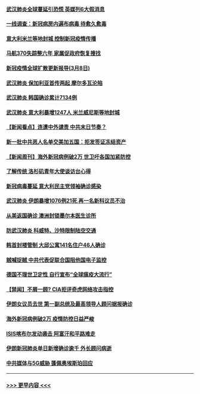 #### [武汉肺炎全球蔓延引恐慌 英媒列6大假消息](../pages/prog202/a102794910.md?t=03090303) 
#### [一线调查：新冠病房内遍布病毒 待愈久愈毒](../pages/prog202/a102794885.md?t=03090303) 
#### [意大利米兰等地封城 控制新冠疫情传播](../pages/prog202/a102794919.md?t=03090303) 
#### [马航370失踪整六年 家属促政府恢复搜找](../pages/prog202/a102794906.md?t=03090303) 
#### [新冠疫情全球扩散更新报导(3月8日)](../pages/prog202/a102794904.md?t=03090303) 
#### [武汉肺炎 保加利亚首传两起 摩尔多瓦沦陷](../pages/prog202/a102794845.md?t=03090303) 
#### [武汉肺炎 韩国确诊累计7134例](../pages/prog202/a102794726.md?t=03090303) 
#### [武汉肺炎 意大利暴增1247人 米兰威尼斯等地封城](../pages/prog202/a102794689.md?t=03090303) 
#### [【新闻看点】连遭中外谴责 中共末日节奏？](../pages/prog202/a102794677.md?t=03090303) 
#### [新一批中共恶人名单交美加五国：拒发签证冻结资产](../pages/prog202/a102794665.md?t=03090303) 
#### [【新闻周刊】海外新冠病例破2万 世卫吁各国加紧防控](../pages/prog202/a102794613.md?t=03090303) 
#### [了解传统 洛杉矶青年大使谈访台心得](../pages/prog202/a102794378.md?t=03090303) 
#### [新冠病毒蔓延 意大利民主党领袖确诊感染](../pages/prog202/a102794368.md?t=03090303) 
#### [武汉肺炎 伊朗暴增1076例21死 再一名新科议员不治](../pages/prog202/a102794260.md?t=03090303) 
#### [从美返国确诊 澳洲封锁墨尔本医生诊所](../pages/prog202/a102794086.md?t=03090303) 
#### [防武汉肺炎 科威特、沙特限制陆空交通](../pages/prog202/a102793875.md?t=03090303) 
#### [韩首封楼管制 大邱公寓141名住户46人确诊](../pages/prog202/a102793841.md?t=03090303) 
#### [贼喊捉贼  中共代表促联合国阻他国电子监控](../pages/prog202/a102793638.md?t=03090303) 
#### [德国不理世卫定性 自行宣布“全球瘟疫大流行”](../pages/prog202/a102793673.md?t=03090303) 
#### [【禁闻】不屑一顾? CIA拒评奇虎网络攻击指控](../pages/prog202/a102793736.md?t=03090303) 
#### [伊朗女议员去世 第一副总统及最高领导人顾问据报确诊](../pages/prog202/a102793591.md?t=03090303) 
#### [海外新冠病例破2万 疫情防控日益严峻](../pages/prog202/a102793661.md?t=03090303) 
#### [ISIS喀布尔发动袭击 阿富汗和平路难走](../pages/prog202/a102793659.md?t=03090303) 
#### [伊朗新冠肺炎单日新增确诊逾千 外长顾问病逝](../pages/prog202/a102793574.md?t=03090303) 
#### [中共媒体与5G威胁 蓬佩奥埃斯珀回应](../pages/prog202/a102793514.md?t=03090303) 

----
#### [ >>> 更早内容 <<< ](../indexes/prog202-earlier.md)
